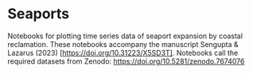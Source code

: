 # Seaports
Notebooks for plotting time series data of seaport expansion by coastal reclamation.
These notebooks accompany the manuscript Sengupta & Lazarus (2023) [https://doi.org/10.31223/X5SD3T].
Notebooks call the required datasets from Zenodo: https://doi.org/10.5281/zenodo.7674076

